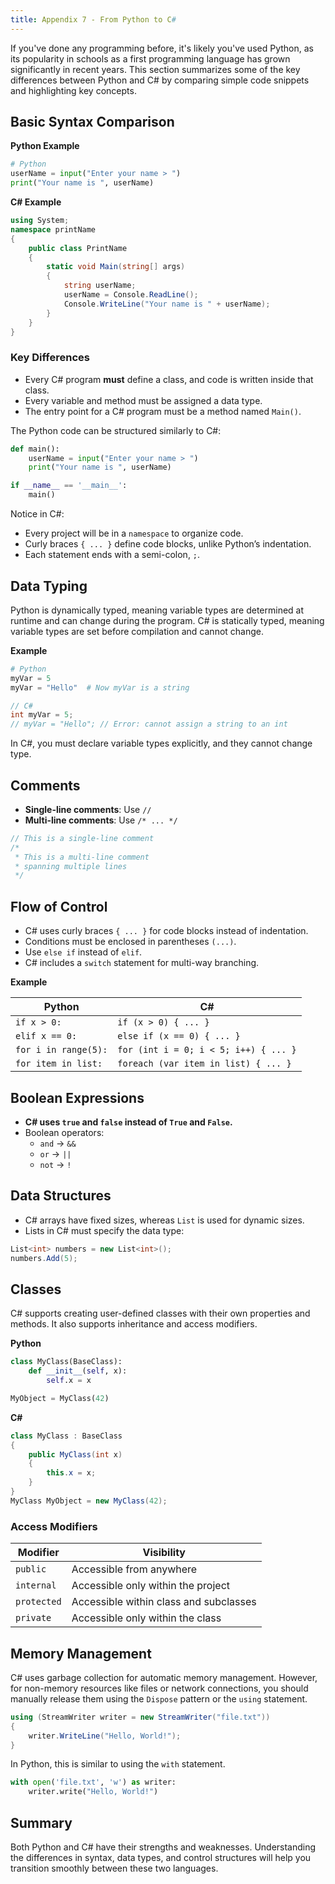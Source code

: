 ```yaml
---
title: Appendix 7 - From Python to C#
---
```


If you've done any programming before, it's likely you've used Python, as its popularity in schools as a first programming language has grown significantly in recent years. This section summarizes some of the key differences between Python and C# by comparing simple code snippets and highlighting key concepts.

## Basic Syntax Comparison

**Python Example**

```python
# Python
userName = input("Enter your name > ")
print("Your name is ", userName)
```

**C# Example**

```csharp
using System;
namespace printName
{
    public class PrintName
    {
        static void Main(string[] args)
        {
            string userName;
            userName = Console.ReadLine();
            Console.WriteLine("Your name is " + userName);
        }
    }
}
```

### Key Differences

- Every C# program **must** define a class, and code is written inside that class.
- Every variable and method must be assigned a data type.
- The entry point for a C# program must be a method named `Main()`.

The Python code can be structured similarly to C#:

```python
def main():
    userName = input("Enter your name > ")
    print("Your name is ", userName)

if __name__ == '__main__':
    main()
```

Notice in C#:

- Every project will be in a `namespace` to organize code.
- Curly braces `{ ... }` define code blocks, unlike Python’s indentation.
- Each statement ends with a semi-colon, `;`.

## Data Typing

Python is dynamically typed, meaning variable types are determined at runtime and can change during the program. C# is statically typed, meaning variable types are set before compilation and cannot change. 

**Example**

```python
# Python
myVar = 5
myVar = "Hello"  # Now myVar is a string
```

```csharp
// C#
int myVar = 5;
// myVar = "Hello"; // Error: cannot assign a string to an int
```

In C#, you must declare variable types explicitly, and they cannot change type.

## Comments

- **Single-line comments**: Use `//`
- **Multi-line comments**: Use `/* ... */`

```csharp
// This is a single-line comment
/* 
 * This is a multi-line comment 
 * spanning multiple lines
 */
```

## Flow of Control

- C# uses curly braces `{ ... }` for code blocks instead of indentation.
- Conditions must be enclosed in parentheses `(...)`.
- Use `else if` instead of `elif`.
- C# includes a `switch` statement for multi-way branching.

**Example**

| Python                | C#                                        |
|-----------------------|-------------------------------------------|
| `if x > 0:`           | `if (x > 0) { ... }`                      |
| `elif x == 0:`        | `else if (x == 0) { ... }`                |
| `for i in range(5):`  | `for (int i = 0; i < 5; i++) { ... }`     |
| `for item in list:`   | `foreach (var item in list) { ... }`      |

## Boolean Expressions

- **C# uses `true` and `false` instead of `True` and `False`.**
- Boolean operators:
  - `and` -> `&&`
  - `or` -> `||`
  - `not` -> `!`

## Data Structures

- C# arrays have fixed sizes, whereas `List` is used for dynamic sizes.
- Lists in C# must specify the data type:

```csharp
List<int> numbers = new List<int>();
numbers.Add(5);
```

## Classes

C# supports creating user-defined classes with their own properties and methods. It also supports inheritance and access modifiers.

**Python**

```python
class MyClass(BaseClass):
    def __init__(self, x):
        self.x = x

MyObject = MyClass(42)
```

**C#**

```csharp
class MyClass : BaseClass
{
    public MyClass(int x)
    {
        this.x = x;
    }
}
MyClass MyObject = new MyClass(42);
```

### Access Modifiers

| Modifier   | Visibility                          |
|------------|-------------------------------------|
| `public`   | Accessible from anywhere            |
| `internal` | Accessible only within the project  |
| `protected`| Accessible within class and subclasses |
| `private`  | Accessible only within the class    |

## Memory Management

C# uses garbage collection for automatic memory management. However, for non-memory resources like files or network connections, you should manually release them using the `Dispose` pattern or the `using` statement.

```csharp
using (StreamWriter writer = new StreamWriter("file.txt"))
{
    writer.WriteLine("Hello, World!");
}
```

In Python, this is similar to using the `with` statement.

```python
with open('file.txt', 'w') as writer:
    writer.write("Hello, World!")
```

## Summary

Both Python and C# have their strengths and weaknesses. Understanding the differences in syntax, data types, and control structures will help you transition smoothly between these two languages.
